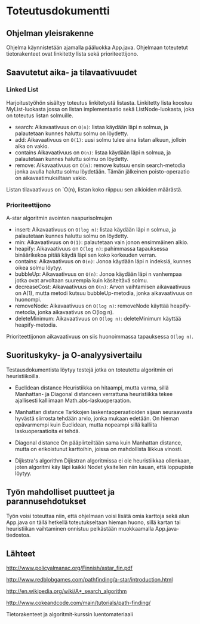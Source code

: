# Toteutusdokumentti

## Ohjelman yleisrakenne
Ohjelma käynnistetään ajamalla pääluokka App.java. Ohjelmaan toteutetut tietorakenteet ovat linkitetty lista sekä prioriteettijono.

## Saavutetut aika- ja tilavaativuudet
### Linked List
Harjoitustyöhön sisältyy toteutus linkitetystä listasta. Linkitetty lista koostuu MyList-luokasta jossa on listan implementaatio sekä ListNode-luokasta, joka on toteutus listan solmuille.

* search:
Aikavaativuus on `O(n)`: listaa käydään läpi n solmua, ja palautetaan kunnes haluttu solmu on löydetty.
* add:
Aikavaativuus on `O(1)`: uusi solmu tulee aina listan alkuun, jolloin aika on vakio.
* contains
Aikavaativuus on `O(n)`: listaa käydään läpi n solmua, ja palautetaan kunnes haluttu solmu on löydetty.
* remove:
Aikavaativuus on `O(n)`: remove kutsuu ensin search-metodia jonka avulla haluttu solmu löydetään. Tämän jälkeinen poisto-operaatio on aikavaatimuksiltaan vakio.

Listan tilavaativuus on `O(n), listan koko riippuu sen alkioiden määrästä.

### Prioriteettijono

A-star algoritmin avointen naapurisolmujen

* insert:
Aikavaativuus on `O(log n)`: listaa käydään läpi n solmua, ja palautetaan kunnes haluttu solmu on löydetty.
* min:
Aikavaativuus on `O(1)`: palautetaan vain jonon ensimmäinen alkio.
* heapify:
Aikavaativuus on `O(log n)`: pahimmassa tapauksessa binäärikekoa pitää käydä läpi sen koko korkeuden verran.
* contains:
Aikavaativuus on `O(n)`: Jonoa käydään läpi n indeksiä, kunnes oikea solmu löytyy.
* bubbleUp:
Aikavaativuus on `O(n)`: Jonoa käydään läpi n vanhempaa jotka ovat arvoltaan suurempia kuin käsiteltävä solmu.
* decreaseCost:
Aikavaativuus on `O(n)`: Arvon vaihtamisen aikavaativuus on A(1), mutta metodi kutsuu bubbleUp-metodia, jonka aikavaativuus on huonompi.
* removeNode:
Aikavaativuus on `O(log n)`: removeNode käyttää heapify-metodia, jonka aikavaativus on O(log n).
* deleteMinimum:
Aikavaativuus on `O(log n)`: deleteMinimum käyttää heapify-metodia.


Prioriteettijonon aikavaativuus on siis huonoimmassa tapauksessa `O(log n)`.



## Suorituskyky- ja O-analyysivertailu
Testausdokumentista löytyy testejä jotka on toteutettu algoritmin eri heuristiikoilla.

* Euclidean distance
Heuristiikka on hitaampi, mutta varma, sillä Manhattan- ja Diagonal distanceen verrattuna heuristiikka tekee ajallisesti
kalliimaan Math.abs-laskuoperaation.

* Manhattan distance
Tarkkojen laskentaoperaatioiden sijaan seuraavasta hyvästä siirrosta tehdään arvio, jonka mukaan edetään. On hieman epävarmempi
 kuin Euclidean, mutta nopeampi sillä kalliita laskuoperaatioita ei tehdä.

* Diagonal distance
On pääpiirteiltään sama kuin Manhattan distance, mutta on erikoistunut karttoihin, joissa on mahdollista liikkua vinosti.

* Dijkstra's algorithm
Dijkstran algoritmissa ei ole heuristiikkaa ollenkaan, joten algoritmi käy läpi kaikki Nodet yksitellen niin kauan, että
loppupiste löytyy.




## Työn mahdolliset puutteet ja parannusehdotukset
Työn voisi toteuttaa niin, että ohjelmaan voisi lisätä omia karttoja sekä alun App.java on tällä hetkellä toteutukseltaan hieman huono,
sillä kartan tai heuristiikan vaihtaminen onnistuu pelkästään muokkaamalla App.java-tiedostoa.


## Lähteet
http://www.policyalmanac.org/Finnish/astar_fin.pdf

http://www.redblobgames.com/pathfinding/a-star/introduction.html

http://en.wikipedia.org/wiki/A*_search_algorithm

http://www.cokeandcode.com/main/tutorials/path-finding/

Tietorakenteet ja algoritmit-kurssin luentomateriaali
